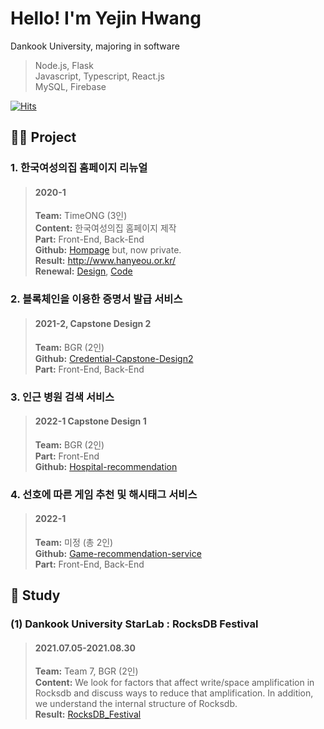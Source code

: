 # Hello! I'm Yejin Hwang
Dankook University, majoring in software    

> Node.js, Flask   
> Javascript, Typescript, React.js  
> MySQL, Firebase   

[![Hits](https://hits.seeyoufarm.com/api/count/incr/badge.svg?url=https%3A%2F%2Fgithub.com%2FYejinHwang-D&count_bg=%23BBB4FF&title_bg=%23555555&icon=&icon_color=%23E7E7E7&title=hits&edge_flat=false)](https://hits.seeyoufarm.com)

##  🤝🏻 Project
### 1. 한국여성의집 홈페이지 리뉴얼
> #### 2020-1
>**Team:** TimeONG (3인)  
>**Content:** 한국여성의집 홈페이지 제작  
>**Part:** Front-End, Back-End  
>**Github:** [Hompage](https://github.com/YejinHwang-D/Hompage) but, now private.  
>**Result:** http://www.hanyeou.or.kr/  
>**Renewal:** [Design](https://www.figma.com/file/oi78DPL93ZS1dxcXJ8Jm1N/%ED%95%9C%EA%B5%AD%EC%97%AC%EC%84%B1%EC%9D%98%EC%A7%91-UI%2FUX?node-id=0%3A1), [Code](https://github.com/kmi0817/women-homepage)

### 2. 블록체인을 이용한 증명서 발급 서비스
> #### 2021-2, Capstone Design 2
>**Team:** BGR (2인)  
>**Github:** [Credential-Capstone-Design2](https://github.com/YejinHwang-D/Credential-Capstone-Design2)  
> **Part:** Front-End, Back-End

### 3. 인근 병원 검색 서비스
> #### 2022-1 Capstone Design 1   
>**Team:** BGR (2인)  
> **Part:** Front-End  
> **Github:** [Hospital-recommendation](https://github.com/YejinHwang-D/Hospital-recommendation)  

### 4. 선호에 따른 게임 추천 및 해시태그 서비스
> #### 2022-1
>**Team:** 미정 (총 2인)  
> **Github:** [Game-recommendation-service](https://github.com/YejinHwang-D/Game-recommendation-service)  
> **Part:** Front-End, Back-End  

## 📕 Study
### (1) Dankook University StarLab : RocksDB Festival
> #### 2021.07.05-2021.08.30  
> **Team:** Team 7, BGR (2인)  
>**Content:** We look for factors that affect write/space amplification in Rocksdb and discuss ways to reduce that amplification. In addition, we understand the internal structure of Rocksdb.  
> **Result:** [RocksDB_Festival](https://github.com/YejinHwang-D/RocksDB_Festival/tree/main/RF7_Team_Interface)
